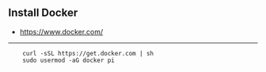 ## Install Docker
* https://www.docker.com/
---
        curl -sSL https://get.docker.com | sh
        sudo usermod -aG docker pi
